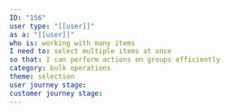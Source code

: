 ```yaml
---
ID: "156"
user type: "[[user]]"
as a: "[[user]]"
who is: working with many items
I need to: select multiple items at once
so that: I can perform actions on groups efficiently
category: bulk operations
theme: selection
user journey stage:
customer journey stage:
---
```

